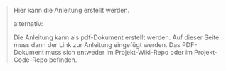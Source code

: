 ﻿> Hier kann die Anleitung erstellt werden.
> 
> alternativ:
>
> Die Anleitung kann als pdf-Dokument erstellt werden.
> Auf dieser Seite muss dann der Link zur Anleitung eingefügt werden. Das PDF-Dokument muss sich entweder im Projekt-Wiki-Repo oder im Projekt-Code-Repo befinden.

